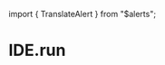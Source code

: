 import { TranslateAlert } from "$alerts";

# IDE.run

<TranslateAlert href="/ru/contribute/ide" version="Russian" />
